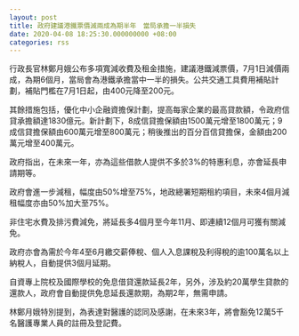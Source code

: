 ```yaml
---
layout: post
title: 政府建議港鐵票價減兩成為期半年　當局承擔一半損失
date: 2020-04-08 18:25:30.000000000 +08:00
categories: rss
---
```


行政長官林鄭月娥公布多項寬減收費及租金措施，建議港鐵減票價，7月1日減價兩成，為期6個月，當局會為港鐵承擔當中一半的損失。公共交通工具費用補貼計劃，補貼門檻在7月1日起，由400元降至200元。

其餘措施包括，優化中小企融資擔保計劃，提高每家企業的最高貸款額，令政府信貸承擔額達1830億元。新計劃下，8成信貸擔保額由1500萬元增至1800萬元；9成信貸擔保額由600萬元增至800萬元；稍後推出的百分百信貸擔保，金額由200萬元增至400萬元。

政府指出，在未來一年，亦為這些借款人提供不多於3%的特惠利息，亦會延長申請期等。

政府會進一步減租，幅度由50%增至75%，地政總署短期租約項目，未來4個月減租幅度亦由50%加大至75%。

非住宅水費及排污費減免，將延長多4個月至今年11月、即連續12個月可獲有關減免。

政府亦會為需於今年4至6月繳交薪俸稅、個人入息課稅及利得稅的逾100萬名以上納稅人，自動提供3個月延期。

自資專上院校及國際學校的免息借貸還款延長2年，另外，涉及約20萬學生貸款的還款人，政府會自動提供免息延長還款期，為期2年，無需申請。

林鄭月娥特別提到，為表達對醫護的認同及感謝，在未來3年，將會豁免12萬5千名醫護專業人員的註冊及登記費。
